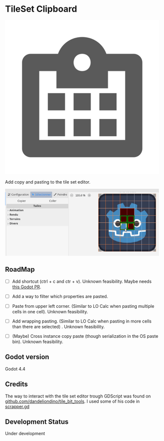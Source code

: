 # TileSet Clipboard

![Addon's icon](/icon.svg)

Add copy and pasting to the tile set editor.

![Copying and pasting 4 tiles in a TileSet](/addons/tile_set_clipboard.editor/.assets_for_readme/copy_paste.gif)


## RoadMap

- [ ] Add shortcut (ctrl + c and ctr + v). Unknown feasibility. Maybe needs [this Godot PR](https://github.com/godotengine/godot/pull/102807).
- [ ] Add a way to filter which properties are pasted.
- [ ] Paste from upper left corner. (Similar to LO Calc when pasting multiple cells in one cell). Unknown feasibility.
- [ ] Add wrapping pasting. (Similar to LO Calc when pasting in more cells than there are selected) . Unknown feasibility.
- [ ] (Maybe) Cross instance copy paste (though serialization in the OS paste bin). Unknown feasibility.


## Godot version

Godot 4.4


## Credits

The way to interact with the tile set editor trough GDScript was found on
[github.com/dandeliondino/tile_bit_tools](https://github.com/dandeliondino/tile_bit_tools/).
I used some of his code in [scrapper.gd](/addons/tile_set_clipboard.editor/scrapper.gd)


## Development Status

Under development
